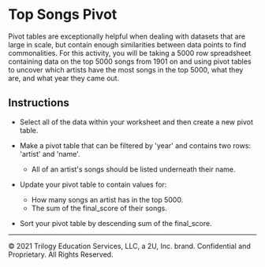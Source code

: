 # Top Songs Pivot

Pivot tables are exceptionally helpful when dealing with datasets that are large in scale, but contain enough similarities between data points to find commonalities. For this activity, you will be taking a 5000 row spreadsheet containing data on the top 5000 songs from 1901 on and using pivot tables to uncover which artists have the most songs in the top 5000, what they are, and what year they came out.

## Instructions

* Select all of the data within your worksheet and then create a new pivot table.

* Make a pivot table that can be filtered by 'year' and contains two rows: 'artist' and 'name'.

  * All of an artist's songs should be listed underneath their name.

* Update your pivot table to contain values for:

  * How many songs an artist has in the top 5000.
  * The sum of the final_score of their songs.

* Sort your pivot table by descending sum of the final_score.

---

© 2021 Trilogy Education Services, LLC, a 2U, Inc. brand. Confidential and Proprietary. All Rights Reserved.
